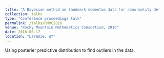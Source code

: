```yaml
---
title: "A Bayesian method on landmark momentum data for abnormality detection"
collection: talks
type: "Conference proceedings talk"
permalink: /talks/RMMC2016
venue: "Rocky Mountain Mathematics Consortium, 2016"
date: 2016-06-17
location: "Laramie, WY"
---
```


Using posterier predictive distribution to find outliers in the data.
